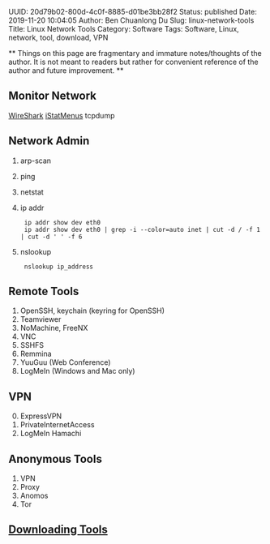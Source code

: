 UUID: 20d79b02-800d-4c0f-8885-d01be3bb28f2
Status: published
Date: 2019-11-20 10:04:05
Author: Ben Chuanlong Du
Slug: linux-network-tools
Title: Linux Network Tools
Category: Software
Tags: Software, Linux, network, tool, download, VPN

**
Things on this page are
fragmentary and immature notes/thoughts of the author.
It is not meant to readers
but rather for convenient reference of the author and future improvement.
**


## Monitor Network
[WireShark](https://www.wireshark.org/)
[iStatMenus](https://bjango.com/mac/istatmenus/)
tcpdump
## Network Admin  
1. arp-scan
2. ping
3. netstat
4. ip addr

        ip addr show dev eth0
        ip addr show dev eth0 | grep -i --color=auto inet | cut -d / -f 1 | cut -d ' ' -f 6

5. nslookup

        nslookup ip_address


## Remote Tools

1. OpenSSH, keychain (keyring for OpenSSH)
0. Teamviewer
5. NoMachine, FreeNX
2. VNC
3. SSHFS
4. Remmina
6. YuuGuu (Web Conference)
7. LogMeIn (Windows and Mac only)

## VPN
0. ExpressVPN
1. PrivateInternetAccess
2. LogMeIn Hamachi


## Anonymous Tools
1. VPN
2. Proxy
3. Anomos
4. Tor

## [Downloading Tools](http://www.legendu.net/misc/blog/downloading-tools/)
